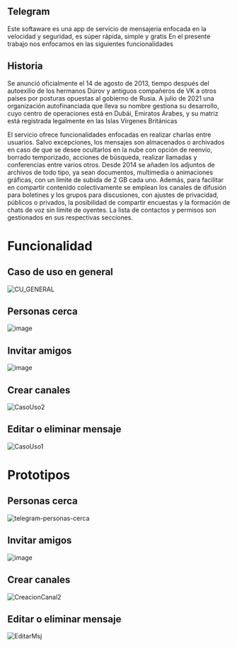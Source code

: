 ##  Telegram
Este softaware es una  app de servicio de mensajeria  enfocada en la velocidad y seguridad, es súper rápida, simple y gratis
En el presente trabajo nos enfocamos en las siguientes funcionalidades
## Historia
Se anunció oficialmente el 14 de agosto de 2013, tiempo después del autoexilio de los hermanos Dúrov y antiguos compañeros de VK a otros países por posturas opuestas al gobierno de Rusia. A julio de 2021 una organización autofinanciada que lleva su nombre gestiona su desarrollo, cuyo centro de operaciones está en Dubái, Emiratos Árabes, y su matriz está registrada legalmente en las Islas Vírgenes Británicas

El servicio ofrece funcionalidades enfocadas en realizar charlas entre usuarios. Salvo excepciones, los mensajes son almacenados o archivados en caso de que se desee ocultarlos en la nube con opción de reenvío, borrado temporizado, acciones de búsqueda, realizar llamadas y conferencias entre varios otros. Desde 2014 se añaden los adjuntos de archivos de todo tipo, ya sean documentos, multimedia o animaciones gráficas, con un límite de subida de 2 GB cada uno. Además, para facilitar en compartir contenido colectivamente se emplean los canales de difusión para boletines y los grupos para discusiones, con ajustes de privacidad, públicos o privados, la posibilidad de compartir encuestas y la formación de chats de voz sin límite de oyentes. La lista de contactos y permisos son gestionados en sus respectivas secciones.

# Funcionalidad 
## Caso de uso en general
![CU_GENERAL](https://user-images.githubusercontent.com/82779333/137084293-cecbf208-07e9-4f89-86b2-31f0910b0497.PNG)

## Personas cerca
![image](https://user-images.githubusercontent.com/92350303/137072873-58ec30d2-17f5-483b-a0eb-1a1f5ac9bacb.png)

## Invitar amigos
![image](https://user-images.githubusercontent.com/92350303/137073119-9ff10129-771b-4c4e-aa60-2dd3880f1120.png)

## Crear canales
![CasoUso2](https://user-images.githubusercontent.com/82779333/137085147-b9d04080-7276-4ebd-89a1-3b0b4467d8e0.PNG)

## Editar o eliminar mensaje
![CasoUso1](https://user-images.githubusercontent.com/82779333/137085163-84f1b033-afec-4776-8963-3b3aef9f193d.PNG)

 
# Prototipos
## Personas cerca
![telegram-personas-cerca](https://user-images.githubusercontent.com/92350303/137069007-c5e6ca1e-a77b-4ffc-a67d-28da5e0cc9a4.jpg)
## Invitar amigos
![image](https://user-images.githubusercontent.com/92350303/137070905-9acfe99d-497a-4bb5-8151-f503339ed41c.png)
## Crear canales
![CreacionCanal2](https://user-images.githubusercontent.com/82779333/137085197-f280ed2f-7cac-4ddb-ab07-06fdd2b0b6d5.PNG)

## Editar o eliminar mensaje
![EditarMsj](https://user-images.githubusercontent.com/82779333/137085225-3961ea90-915e-4026-b165-830c071a0735.PNG)




